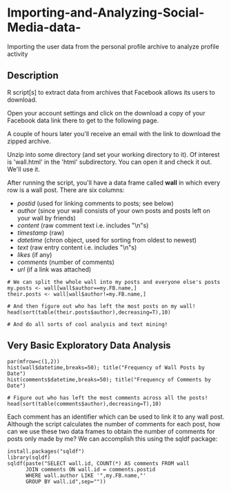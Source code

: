 # Importing-and-Analyzing-Social-Media-data-
Importing the user data from the personal profile archive to analyze profile activity

## Description

R script[s] to extract data from archives that Facebook allows its users to download.

Open your account settings and click on the download a copy of your Facebook data link there to get to the following page.

A couple of hours later you'll receive an email with the link to download the zipped archive.

Unzip into some directory (and set your working directory to it). Of interest is 'wall.html' in the 'html' subdirectory. You can open it and check it out. We'll use it.

After running the script, you'll have a data frame called **wall** in which every row is a wall post. There are six columns:

- *postid* (used for linking comments to posts; see below)
- *author* (since your wall consists of your own posts and posts left on your wall by friends)
- *content* (raw comment text i.e. includes "\n"s)
- *timestamp* (raw)
- *datetime* (chron object, used for sorting from oldest to newest)
- *text* (raw entry content i.e. includes "\n"s)
- *likes* (if any)
- *comments* (number of comments)
- *url* (if a link was attached)

```
# We can split the whole wall into my posts and everyone else's posts
my.posts <- wall[wall$author==my.FB.name,]
their.posts <- wall[wall$author!=my.FB.name,]

# And then figure out who has left the most posts on my wall!
head(sort(table(their.posts$author),decreasing=T),10)

# And do all sorts of cool analysis and text mining!
```

## Very Basic Exploratory Data Analysis

```
par(mfrow=c(1,2))
hist(wall$datetime,breaks=50); title("Frequency of Wall Posts by Date")
hist(comments$datetime,breaks=50); title("Frequency of Comments by Date")
```

```
# Figure out who has left the most comments across all the posts!
head(sort(table(comments$author),decreasing=T),10)
```

Each comment has an identifier which can be used to link it to any wall post. Although the script calculates the number of comments for each post, how can we use these two data frames to obtain the number of comments for posts only made by me? We can accomplish this using the sqldf package:

```
install.packages("sqldf")
library(sqldf)
sqldf(paste("SELECT wall.id, COUNT(*) AS comments FROM wall
	  JOIN comments ON wall.id = comments.postid
	  WHERE wall.author LIKE '",my.FB.name,"'
	  GROUP BY wall.id",sep=""))
```

